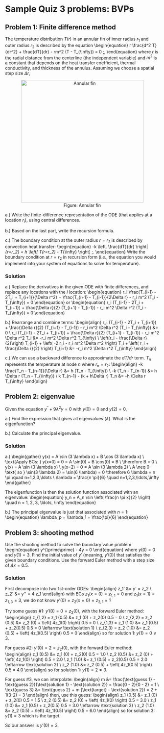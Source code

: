 # Sample Quiz 3 problems: BVPs

## Problem 1: Finite difference method

The temperature distribution $T(r)$ in an annular fin of inner radius $r_1$ and outer radius $r_2$ is described by the equation
\begin{equation}
r \frac{d^2 T}{dr^2} + \frac{dT}{dr} - rm^2 (T - T_{\infty}) = 0 \;,
\end{equation}
where $r$ is the radial distance from the centerline (the independent
variable) and $m^2$ is a constant that depends on the heat transfer coefficient, thermal conductivity, and thickness of the annulus. Assuming we choose a spatial step size $\Delta r$,

<figure>
  <center>
  <img src="../images/annular-fin.png" alt="Annular fin" style="width: 400px;"/>
  <figcaption>Figure: Annular fin</figcaption>
  </center>
</figure>

a.) Write the finite-difference representation of the ODE (that applies at a location $r_i$), using central differences.

b.) Based on the last part, write the recursion formula.

c.) The boundary condition at the outer radius $r = r_2$ is described by convection heat transfer:
\begin{equation}
-k \left. \frac{dT}{dr} \right|_{r=r_2} = h \left[ T(r=r_2) - T_{\infty} \right] \;.
\end{equation}
Write the boundary condition at $r = r_2$ in recursion form (i.e., the equation you would implement into your system of equations to solve for temperature).


### Solution

a.) Replace the derivatives in the given ODE with finite differences, and replace any locations with the $i$ location:
\begin{equation}
r_i \frac{T_{i-1} - 2T_i + T_{i+1}}{\Delta r^2} + \frac{T_{i+1} - T_{i-1}}{2\Delta r} - r_i m^2 (T_i - T_{\infty}) = 0
\end{equation}
or
\begin{equation}
r_i (T_{i-1} - 2T_i + T_{i+1}) + \frac{\Delta r}{2} (T_{i+1} - T_{i-1}) - r_i m^2 \Delta r^2 (T_i - T_{\infty}) = 0
\end{equation}

b.) Rearrange and combine terms:
\begin{align}
r_i (T_{i-1} - 2T_i + T_{i+1}) + \frac{\Delta r}{2} (T_{i+1} - T_{i-1}) - r_i m^2 \Delta r^2 (T_i - T_{\infty}) &= 0 \\
r_i (T_{i-1} - 2T_i + T_{i+1}) + \frac{\Delta r}{2} (T_{i+1} - T_{i-1}) - r_i m^2 \Delta r^2 T_i &= -r_i m^2 \Delta r^2 T_{\infty} \\
\left(r_i - \frac{\Delta r}{2}\right) T_{i-1} + \left( -2 r_i - r_i m^2 \Delta r^2 \right) T_i + \left( r_i + \frac{\Delta r}{2} \right) T_{i+1} &= -r_i m^2 \Delta r^2 T_{\infty}
\end{align}

c.) We can use a backward difference to approximate the $dT/dr$ term. $T_n$ represents the temperature at node $n$ where $r_n = r_2$:
\begin{align}
-k \frac{T_n - T_{n-1}}{\Delta r} &= h (T_n - T_{\infty}) \\
-k (T_n - T_{n-1}) &= h \Delta r (T_n - T_{\infty}) \\
k T_{n-1} - (k + h\Delta r) T_n &= -h \Delta r T_{\infty}
\end{align}


## Problem 2: eigenvalue

Given the equation $y^{\prime\prime} + 9 \lambda^2 y = 0$ with $y(0) = 0$ and $y(2) = 0$,

a.) Find the expression that gives all eigenvalues ($\lambda$). What is the eigenfunction?

b.) Calculate the principal eigenvalue.


### Solution

a.)
\begin{gather}
y(x) = A \sin (3 \lambda x) + B \cos (3 \lambda x) \\
\text{Apply BCs: } y(x=0) = 0 = A \sin(0) + B \cos(0) = B \\
\therefore B = 0 \\
y(x) = A \sin (3 \lambda x) \\
y(x=2) = 0 = A \sin (3 \lambda 2) \\
A \neq 0 \text{ so } \sin(3 \lambda 2) = \sin(6 \lambda) = 0 \therefore 6 \lambda = n \pi \quad n=1,2,3,\ldots \\
\lambda = \frac{n \pi}{6} \quad n=1,2,3,\ldots,\infty
\end{gather}

The eigenfunction is then the solution function associated with an eigenvalue:
\begin{equation}
y_n = A_n \sin \left( \frac{n \pi x}{2} \right) \quad n = 1, 2, 3, \ldots, \infty
\end{equation}

b.) The principal eigenvalue is just that associated with $n = 1$:
\begin{equation}
\lambda_p = \lambda_1 = \frac{\pi}{6}
\end{equation}



## Problem 3: shooting method

Use the shooting method to solve the boundary value problem
\begin{equation}
y^{\prime\prime} - 4y = 0
\end{equation}
where $y(0) = 0$ and $y(1) = 3$. Find the initial value of $y'$ (meaning, $y'(0)$) that satisfies the given boundary conditions. Use the forward Euler method with a step size of $\Delta x = 0.5$.


### Solution

First decompose into two 1st-order ODEs:
\begin{align}
z_1' &= y' = z_2 \\
z_2' &= y'' = 4 z_1
\end{align}
with BCs $z_1 (x=0) = z_{1,1} = 0$ and $z_1(x=1) = z_{1,3} = 3$, we do not know $y'(0) = z_2(x=0) = z_{2,1} = ?$

Try some guess \#1: $y' (0) = 0 = z_2 (0)$, with the forward Euler method:
\begin{align}
z_{1,2} = z_1 (0.5) &= z_1 (0) + z_2(0) 0.5 = 0 \\
z_{2,2} = z_2 (0.5) &= z_2 (0) + \left( 4z_1(0) \right) 0.5 = 0 \\
z_{1,3} = z_1 (1.0) &= z_1 (0.5) + z_2(0.5) 0.5 = 0 \leftarrow \text{solution 1} \\
z_{2,3} = z_2 (1.0) &= z_2 (0.5) + \left( 4z_1(0.5) \right) 0.5 = 0
\end{align}
so for solution 1: $y(1) = 0 \neq 3$.

For guess \#2: $y' (0) = 2 = z_2 (0)$, with the forward Euler method:
\begin{align}
z_1 (0.5) &= z_1 (0) + z_2(0) 0.5 = 1.0 \\
z_2 (0.5) &= z_2 (0) + \left( 4z_1(0) \right) 0.5 = 2.0 \\
z_1 (1.0) &= z_1 (0.5) + z_2(0.5) 0.5 = 2.0 \leftarrow \text{solution 2} \\
z_2 (1.0) &= z_2 (0.5) + \left( 4z_1(0.5) \right) 0.5 = 4.0
\end{align}
so for solution 1: $y(1) = 2 \neq 3$.

For guess \#3, we can interpolate:
\begin{align}
m &= \frac{\text{guess 1} - \text{guess 2}}{\text{solution 1} - \text{solution 2}} = \frac{0 - 2}{0 - 2} = 1 \\
\text{guess 3} &= \text{guess 2} + m (\text{target} - \text{solution 2}) = 2 + 1(3-2) = 3
\end{align}
then, use this guess:
\begin{align}
z_1 (0.5) &= z_1 (0) + z_2(0) 0.5 = 1.5 \\
z_2 (0.5) &= z_2 (0) + \left( 4z_1(0) \right) 0.5 = 3.0 \\
z_1 (1.0) &= z_1 (0.5) + z_2(0.5) 0.5 = 3.0 \leftarrow \text{solution 3} \\
z_2 (1.0) &= z_2 (0.5) + \left( 4z_1(0.5) \right) 0.5 = 6.0
\end{align}
so for solution 3: $y(1) = 3$ which is the target. 

So our answer is $y'(0) = 3$.

```python

```
